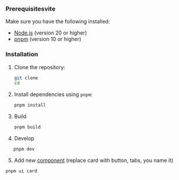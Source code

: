 ### Prerequisitesvite

Make sure you have the following installed:

- [Node.js](https://nodejs.org/en/download/) (version 20 or higher)
- [pnpm](https://pnpm.io/installation) (version 10 or higher)

### Installation

1. Clone the repository:

   ```bash
   git clone
   cd
   ```

2. Install dependencies using `pnpm`:

   ```bash
   pnpm install
   ```

3. Build

   ```bash
   pnpm build
   ```

4. Develop

```bash
   pnpm dev
```

5. Add new [component](https://ui.shadcn.com/docs/components/tabs) (replace card with button, tabs, you name it)

```bash
pnpm ui card
```
